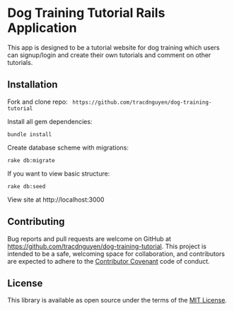 # Dog Training Tutorial Rails Application

This app is designed to be a tutorial website for dog training which users can signup/login and create their own tutorials and comment on other tutorials.

## Installation
Fork and clone repo:
` https://github.com/tracdnguyen/dog-training-tutorial`

Install all gem dependencies:

` bundle install `

Create database scheme with migrations:

` rake db:migrate `

If you want to view basic structure:

` rake db:seed `

View site at http://localhost:3000

## Contributing
Bug reports and pull requests are welcome on GitHub at https://github.com/tracdnguyen/dog-training-tutorial. This project is intended to be a safe, welcoming space for collaboration, and contributors are expected to adhere to the [Contributor Covenant](http://contributor-covenant.org) code of conduct.

## License

This library is available as open source under the terms of the [MIT License](http://opensource.org/licenses/MIT).
